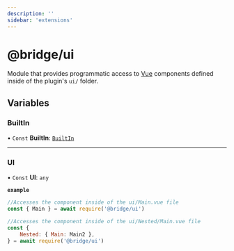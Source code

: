 ```yaml
---
description: ''
sidebar: 'extensions'
---
```


# @bridge/ui

Module that provides programmatic access to [Vue](https://vuejs.org/) components defined inside of the plugin's `ui/` folder.

## Variables

### BuiltIn

• `Const` **BuiltIn**: [`BuiltIn`](../interfaces/builtin.md)

___

### UI

• `Const` **UI**: `any`

**`example`**
```js
//Accesses the component inside of the ui/Main.vue file
const { Main } = await require('@bridge/ui')

//Accesses the component inside of the ui/Nested/Main.vue file
const {
    Nested: { Main: Main2 },
} = await require('@bridge/ui')
```

